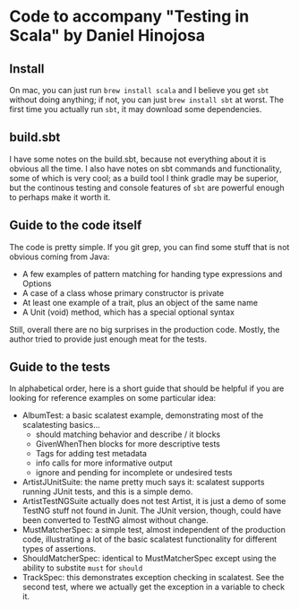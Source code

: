 # Code to accompany "Testing in Scala" by Daniel Hinojosa

## Install

On mac, you can just run `brew install scala` and I believe you get `sbt`
without doing anything; if not, you can just `brew install sbt` at worst.
The first time you actually run `sbt`, it may download some dependencies.

## build.sbt

I have some notes on the build.sbt, because not everything about it
is obvious all the time. I also have notes on sbt commands and
functionality, some of which is very cool; as a build tool I think
gradle may be superior, but the continous testing and console features
of `sbt` are powerful enough to perhaps make it worth it.

## Guide to the code itself

The code is pretty simple. If you git grep, you can find some stuff
that is not obvious coming from Java:
 - A few examples of pattern matching for handing type expressions and Options
 - A case of a class whose primary constructor is private
 - At least one example of a trait, plus an object of the same name
 - A Unit (void) method, which has a special optional syntax

Still, overall there are no big surprises in the production code. Mostly,
the author tried to provide just enough meat for the tests.

## Guide to the tests

In alphabetical order, here is a short guide that should be helpful if
you are looking for reference examples on some particular idea:
- AlbumTest: a basic scalatest example, demonstrating most of the
  scalatesting basics...
   - should matching behavior and describe / it blocks
   - GivenWhenThen blocks for more descriptive tests
   - Tags for adding test metadata
   - info calls for more informative output
   - ignore and pending for incomplete or undesired tests
- ArtistJUnitSuite: the name pretty much says it: scalatest supports
  running JUnit tests, and this is a simple demo.
- ArtistTestNGSuite actually does not test Artist, it is just a demo
  of some TestNG stuff not found in Junit. The JUnit version, though,
  could have been converted to TestNG almost without change.
- MustMatcherSpec: a simple test, almost independent of the production
  code, illustrating a lot of the basic scalatest functionality for
  different types of assertions.
- ShouldMatcherSpec: identical to MustMatcherSpec except using the ability
  to substite `must` for `should`
- TrackSpec: this demonstrates exception checking in scalatest. See the
  second test, where we actually get the exception in a variable to check it.
